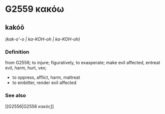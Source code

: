 # G2559 κακόω

## kakóō

_(kak-o'-o | ka-KOH-oh | ka-KOH-oh)_

### Definition

from G2556; to injure; figuratively, to exasperate; make evil affected, entreat evil, harm, hurt, vex; 

- to oppress, afflict, harm, maltreat
- to embitter, render evil affected

### See also

[[G2556|G2556 κακός]]
